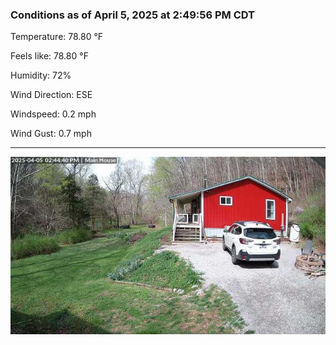 ### Conditions as of April 5, 2025 at 2:49:56 PM CDT 

Temperature: 78.80 &deg;F

Feels like: 78.80 &deg;F

Humidity: 72%

Wind Direction: ESE

Windspeed: 0.2 mph

Wind Gust: 0.7 mph

---

<img src="./images/latest.jpeg"/>

